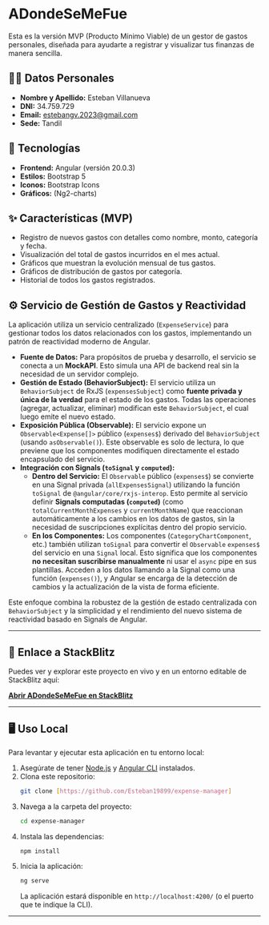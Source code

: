 # ADondeSeMeFue
Esta es la versión MVP (Producto Mínimo Viable) de un gestor de gastos personales, diseñada para ayudarte a registrar y visualizar tus finanzas de manera sencilla.

## 👨‍💻 Datos Personales

* **Nombre y Apellido:** Esteban Villanueva
* **DNI:** 34.759.729
* **Email:** estebangv.2023@gmail.com
* **Sede:** Tandil

## 🚀 Tecnologías

* **Frontend:** Angular (versión 20.0.3)
* **Estilos:** Bootstrap 5
* **Iconos:** Bootstrap Icons
* **Gráficos:** (Ng2-charts)

## ✨ Características (MVP)

* Registro de nuevos gastos con detalles como nombre, monto, categoría y fecha.
* Visualización del total de gastos incurridos en el mes actual.
* Gráficos que muestran la evolución mensual de tus gastos.
* Gráficos de distribución de gastos por categoría.
* Historial de todos los gastos registrados.

## ⚙️ Servicio de Gestión de Gastos y Reactividad

La aplicación utiliza un servicio centralizado (`ExpenseService`) para gestionar todos los datos relacionados con los gastos, implementando un patrón de reactividad moderno de Angular.

* **Fuente de Datos:** Para propósitos de prueba y desarrollo, el servicio se conecta a un **MockAPI**. Esto simula una API de backend real sin la necesidad de un servidor complejo.
* **Gestión de Estado (BehaviorSubject):** El servicio utiliza un `BehaviorSubject` de RxJS (`expensesSubject`) como **fuente privada y única de la verdad** para el estado de los gastos. Todas las operaciones (agregar, actualizar, eliminar) modifican este `BehaviorSubject`, el cual luego emite el nuevo estado.
* **Exposición Pública (Observable):** El servicio expone un `Observable<Expense[]>` público (`expenses$`) derivado del `BehaviorSubject` (usando `asObservable()`). Este observable es solo de lectura, lo que previene que los componentes modifiquen directamente el estado encapsulado del servicio.
* **Integración con Signals (`toSignal` y `computed`):**
    * **Dentro del Servicio:** El `Observable` público (`expenses$`) se convierte en una Signal privada (`allExpensesSignal`) utilizando la función `toSignal` de `@angular/core/rxjs-interop`. Esto permite al servicio definir **Signals computadas (`computed`)** (como `totalCurrentMonthExpenses` y `currentMonthName`) que reaccionan automáticamente a los cambios en los datos de gastos, sin la necesidad de suscripciones explícitas dentro del propio servicio.
    * **En los Componentes:** Los componentes (`CategoryChartComponent`, etc.) también utilizan `toSignal` para convertir el `Observable` `expenses$` del servicio en una `Signal` local. Esto significa que los componentes **no necesitan suscribirse manualmente** ni usar el `async` pipe en sus plantillas. Acceden a los datos llamando a la Signal como una función (`expenses()`), y Angular se encarga de la detección de cambios y la actualización de la vista de forma eficiente.

Este enfoque combina la robustez de la gestión de estado centralizada con `BehaviorSubject` y la simplicidad y el rendimiento del nuevo sistema de reactividad basado en Signals de Angular.

---

## 🔗 Enlace a StackBlitz

Puedes ver y explorar este proyecto en vivo y en un entorno editable de StackBlitz aquí:

[**Abrir ADondeSeMeFue en StackBlitz**](https://stackblitz.com/~/github.com/Esteban19899/expense-manager)

---

## 🖥️ Uso Local

Para levantar y ejecutar esta aplicación en tu entorno local:

1.  Asegúrate de tener [Node.js](https://nodejs.org/es/) y [Angular CLI](https://angular.io/cli) instalados.
2.  Clona este repositorio:
    ```bash
    git clone [https://github.com/Esteban19899/expense-manager]
    ```
3.  Navega a la carpeta del proyecto:
    ```bash
    cd expense-manager
    ```
4.  Instala las dependencias:
    ```bash
    npm install
    ```
5.  Inicia la aplicación:
    ```bash
    ng serve
    ```
    La aplicación estará disponible en `http://localhost:4200/` (o el puerto que te indique la CLI).

---